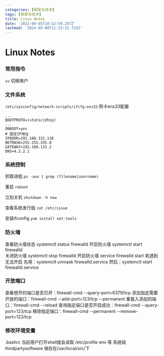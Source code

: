 ```yaml
---
categories: [框架与技术]
tags: [框架与技术]
title: Linux Notes
date: '2022-09-05T10:52:59.297Z'
lastmod: '2024-05-08T11:15:15.724Z'
---
```


# Linux Notes

### 常用指令

`su` 切换用户

### 文件系统

`/etc/sysconfig/network-scripts/ifcfg-ens33` 网卡ens33配置

```
...
BOOTPROTO=(static|dhcp)
...
ONBOOT=yes
# 固定IP地址
IPADDR=192.168.131.138
NETMASK=255.255.255.0
GATEWAY=192.168.131.2
DNS=4.2.2.1
```

### 系统控制

抓取进程 `ps -aux | grep (filename|username)`

重启 `reboot`

立刻关机 `shutdown -h now`

查看系统发行版 `cat /etc/issue`

安装ifconfig `yum install net-tools`

### 防火墙
查看防火墙状态 systemctl status firewalld
开启防火墙 systemctl start firewalld  
关闭防火墙 systemctl stop firewalld
开启防火墙 service firewalld start 
若遇到无法开启
先用：systemctl unmask firewalld.service
然后：systemctl start firewalld.service

### 开放端口
查看想开的端口是否已开：firewall-cmd --query-port=6379/tcp
添加指定需要开放的端口：firewall-cmd --add-port=123/tcp --permanent
重载入添加的端口：firewall-cmd --reload
查询指定端口是否开启成功：firewall-cmd --query-port=123/tcp
移除指定端口：firewall-cmd --permanent --remove-port=123/tcp

### 修改环境变量

.bashrc 当前用户打开shell就会读取
/etc/profile env 等 系统级
thirdpartysoftware 保存在/usr/local/src/下
